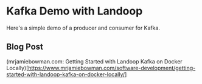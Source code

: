 # Kafka Demo with Landoop
Here's a simple demo of a producer and consumer for Kafka.

## Blog Post
(mrjamiebowman.com: Getting Started with Landoop Kafka on Docker Locally)[https://www.mrjamiebowman.com/software-development/getting-started-with-landoop-kafka-on-docker-locally/]
